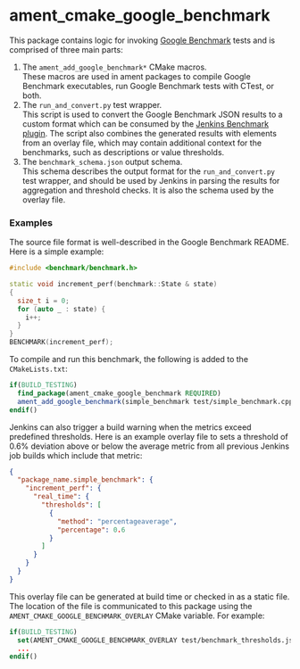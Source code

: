 # ament\_cmake\_google\_benchmark

This package contains logic for invoking [Google Benchmark](https://github.com/google/benchmark#readme) tests and is
comprised of three main parts:

1. The `ament_add_google_benchmark*` CMake macros.\
   These macros are used in ament packages to compile Google Benchmark executables, run Google Benchmark tests with
   CTest, or both.
2. The `run_and_convert.py` test wrapper.\
   This script is used to convert the Google Benchmark JSON results to a custom format which can be consumed by the
   [Jenkins Benchmark plugin](https://plugins.jenkins.io/benchmark/). The script also combines the generated results
   with elements from an overlay file, which may contain additional context for the benchmarks, such as descriptions
   or value thresholds.
3. The `benchmark_schema.json` output schema.\
   This schema describes the output format for the `run_and_convert.py` test wrapper, and should be used by Jenkins
   in parsing the results for aggregation and threshold checks. It is also the schema used by the overlay file.

### Examples

The source file format is well-described in the Google Benchmark README. Here is a simple example:
```c++
#include <benchmark/benchmark.h>

static void increment_perf(benchmark::State & state)
{
  size_t i = 0;
  for (auto _ : state) {
    i++;
  }
}
BENCHMARK(increment_perf);
```

To compile and run this benchmark, the following is added to the `CMakeLists.txt`:
```cmake
if(BUILD_TESTING)
  find_package(ament_cmake_google_benchmark REQUIRED)
  ament_add_google_benchmark(simple_benchmark test/simple_benchmark.cpp)
endif()
```

Jenkins can also trigger a build warning when the metrics exceed predefined thresholds. Here is an example overlay
file to sets a threshold of 0.6% deviation above or below the average metric from all previous Jenkins job builds which
include that metric:
```json
{
  "package_name.simple_benchmark": {
    "increment_perf": {
      "real_time": {
        "thresholds": [
          {
            "method": "percentageaverage",
            "percentage": 0.6
          }
        ]
      }
    }
  }
}
```

This overlay file can be generated at build time or checked in as a static file. The location of the file is
communicated to this package using the `AMENT_CMAKE_GOOGLE_BENCHMARK_OVERLAY` CMake variable. For example:
```cmake
if(BUILD_TESTING)
  set(AMENT_CMAKE_GOOGLE_BENCHMARK_OVERLAY test/benchmark_thresholds.json)
  ...
endif()
```
